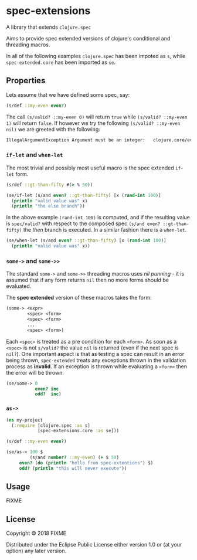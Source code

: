 # spec-extensions

A library that extends `clojure.spec`

Aims to provide spec extended versions of clojure's conditional and threading macros.

In all of the following examples `clojure.spec` has been impoted as `s`, while `spec-extended.core` has been imported as `se`.

## Properties

Lets assume that we have defined some spec, say:
```clojure
(s/def ::my-even even?)
```
The call `(s/valid? ::my-even 0)` will return `true` while `(s/valid? ::my-even 1)` will return `false`. If however we try the following `(s/valid? ::my-even nil)` we are greeted with the following:
```clojure
IllegalArgumentException Argument must be an integer:   clojure.core/even? (core.clj:1383)
```


### `if-let` and `when-let`
The most trivial and possibly most useful macro is the spec extended `if-let` form.

```clojure
(s/def ::gt-than-fifty #(> % 50))

(se/if-let (s/and even? ::gt-than-fifty) [x (rand-int 100)]
  (println "valid value was" x)
  (println "the else branch"))
```
In the above example `(rand-int 100)` is computed, and if the resulting value is `spec/valid?` with respect to the composed spec `(s/and even? ::gt-than-fifty)` the *then* branch is executed. In a similar fashion there is a `when-let`.
```clojure
(se/when-let (s/and even? ::gt-than-fifty) [x (rand-int 100)]
  (println "valid value was" x))
```
### `some->` and `some->>`
The standard `some->` and `some->>` threading macros uses *nil punning* - it is assumed that if any form returns `nil` then no more forms should be evaluated.

The **spec extended** version of these macros takes the form:

```clojure
(some-> <expr>
        <spec> <form>
        <spec> <form>
        ...
        <spec> <form>)
```
Each `<spec>` is treated as a pre condition for each `<form>`. As soon as a `<spec>` is not `s/valid?` the value `nil` is returned (even if the next spec is `nil?`). One important aspect is that as testing a spec can result in an error being thrown, `spec-extended` treats any exceptions thrown in the validation process as **invalid**. If an exception is thrown while evaluating a `<form>` then the error will be thrown.

```clojure
(se/some-> 0
           even? inc
           odd?  inc)
```

### `as->`

```clojure
(ns my-project
  (:require [clojure.spec :as s]
            [spec-extensions.core :as se]))

(s/def ::my-even even?)

(se/as-> 100 $
         (s/and number? ::my-even) (+ $ 50)
	 even? (do (println "hello from spec-extentions") $)
	 odd? (println "this will never execute"))
```

## Usage

FIXME

## License

Copyright © 2018 FIXME

Distributed under the Eclipse Public License either version 1.0 or (at
your option) any later version.
